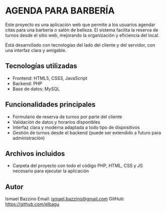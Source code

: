 AGENDA PARA BARBERÍA
=====================

Este proyecto es una aplicación web que permite a los usuarios agendar citas para una barbería o salón de belleza.
El sistema facilita la reserva de turnos desde el sitio web, mejorando la organización y eficiencia del local.

Está desarrollado con tecnologías del lado del cliente y del servidor, con una interfaz clara y amigable.

Tecnologías utilizadas
----------------------
- Frontend: HTML5, CSS3, JavaScript
- Backend: PHP
- Base de datos: MySQL

Funcionalidades principales
---------------------------
- Formulario de reserva de turnos por parte del cliente
- Validación de datos y horarios disponibles
- Interfaz clara y moderna adaptada a todo tipo de dispositivos
- Gestión de turnos desde el backend (puede ser extendido a futuro para administración)

Archivos incluidos
------------------
- Carpeta del proyecto con todo el código PHP, HTML, CSS y JS necesario para ejecutar la aplicación

Autor
-----
Ismael Bazzino
Email: ismael.bazzino@gmail.com
GitHub: https://github.com/elbagu
